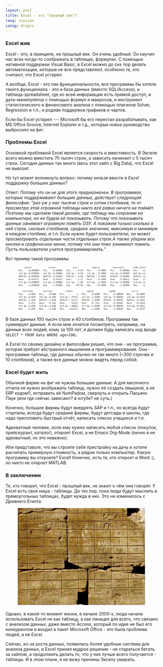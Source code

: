 ```yaml
---
layout: post
title: Excel - это "прошлый век"? 
lang: russian
categ: blogru
---
```


### Excel жив
Excel - это, в принципе, не прошлый век. Он очень удобный. Он научил нас всех когда-то соображать в таблицах, формулах. С помощью нативной поддержки Visual Basic, в Excel можно до сих пор делать автоматизации, которые не все представляют, особенно те, кто считают, что Excel устарел.

А вообще, Excel - это пик функциональности, все программы бы хотели такого функционала - это и база данных (вместо SQL/Access), и таблица-spreadsheet, где ко всей информации есть прямой доступ, и дата-манипулятор с помощью формул и макросов, и инструмент статистического и финансового анализа с помощью плагинов Solver, Regression и т.п., и родная поддержка графиков и чартов.

Если бы Excel устарел --- Microsoft бы его перестал разрабатывать, как MS Office Groove, Internet Explorer и т.д., которые новое руководство выбросило на фиг.

### Проблемы Excel
Основной проблемой Excel является скорость и вместимость. В Экселе всего можно вместить 70 тысяч строк, а зависать начинает с 5 тысяч строк. Сегодня данных так много (весь этот хайп с Big Data), что Excel не вывозит.

Но тут может возникнуть вопрос: _почему нельзя ввести в Excel поддержку больших данных?_

Ответ: _Потому что он не для этого предназначен.
В программах, которые поддерживают большие данные, действует следующая философия: "раз уж у нас тысячи строк и сотни столбиков, то от просмотра этой огромной таблицы никто всё равно ничего не поймёт. Поэтому мы сделаем такой дизайн, где таблицу мы сохраним на компьютере, но не будем её показывать. Потому что показывать данные занимает огромную память ОЗУ. А покажем только сколько в ней строк, сколько столбиков, среднее значение, максимум и минимум в каждом столбике, и т.п. Если нужно будет пользователю, он может просматривать отдельные части отдельных строк.А также уберем все кнопки и графическое меню, потому что они тоже занимают память. Пусть пользователи учатся программировать."_

Вот пример такой программы:

<figure class="blog">
	<img src="/assets/img/excel/dataframe.png">
</figure>

В базе данных 100 тысяч строк и 40 столбиков. Программа так суммирует данные. А если мне хочется посмотреть, например, на данные всех людей, кому за 100 лет, я должен буду написать код вроде `SELECT * FROM data WHERE age>100;`

А Excel по своему дизайну и философии решил, что они - не программа, которая требует абстракного мышления и программирования. Они - программа-таблица, где данных обычно не так много (~200 строчек и 10 столбиков), а также все данные можно видеть перед собой.

### Excel будет жить
Обычной фирме на фиг не нужны большие данные. А для месячного отчета не нужно воображать таблицу, нужно её создать (мышкой, а не ERP кодом!), исправить её NumPadом, свернуть и открыть Пасьянс Паук (или где сейчас зависают? в ютубе? не суть.)

Конечно, большие фирмы будут внедрять SAP и т.п., но всегда будут стартапы, всегда будут средние фирмы, будут детсады и школы, где надо приготовить быстрый отчёт, написать список учащихся и т.п.

Адекватный человек, если ему нужно написать любой список (покупок, прейскурант, каталог), откроет Excel, а не Emacs Org-Mode (лично я не адекватный, но это неважно).

Или представьте, что вы строите себе пристройку на дачу и хотите расчитать примерную стоимость, а рядом только компьютер. Какую программу вы откроете? Excel! Конечно, есть те, кто откроет и Word :), но никто не откроет MATLAB.

### В заключении
Те, кто говорит, что Excel - прошлый век, не знают о чём они говорят. У Excel есть своя ниша - таблицы. До тех пор, пока люди будут мыслить в прямоугольных таблицах, будет нужда в них. Это не изменилось с Древнего Египта:

<figure class="blog">
	<img src="/assets/img/excel/egypt.jpg">
</figure>

Однако, в какой-то момент жизни, в начале 2000-х, люди начали использовать Excel не как таблицу, а как панацея для всего, что связано с анализом данных, даже вместо Access, который по идее не был его конкурентом и входил в пакет Microsoft Office - это была проблема людей, а не Excel.

Сейчас, из-за роста данных, появились более удобные системы для анализа данных, и Excel принял мудрое решение - не стараться бегать за хайпом, а продолжить делать то, что у них лучше всего получается - таблицы. И в этом плане, я не вижу причины Экселу умирать. 
